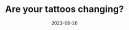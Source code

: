 ---
title: "Are your tattoos changing?"
type: reality-check
date: 2023-06-26
reality-check: "Are your tattoos changing?"
tags:
  - Reality Check
  - Lucid Dreaming
  - Fun while tripping
---